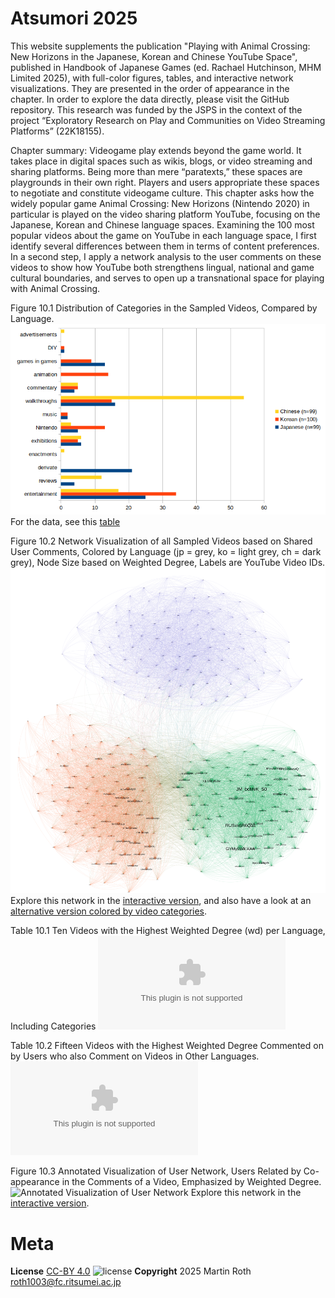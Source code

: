 # Atsumori 2025
This website supplements the publication "Playing with Animal Crossing: New Horizons in the Japanese, Korean and Chinese YouTube Space", published in  Handbook of Japanese Games (ed. Rachael Hutchinson, MHM Limited 2025), with full-color figures, tables, and interactive network visualizations. They are presented in the order of appearance in the chapter.
In order to explore the data directly, please visit the GitHub repository. This research was funded by the JSPS in the context of the project “Exploratory Research on Play and Communities on Video Streaming Platforms” (22K18155).

Chapter summary:
Videogame play extends beyond the game world. It takes place in digital spaces such as wikis, blogs, or video streaming and sharing platforms. Being more than mere “paratexts,” these spaces are playgrounds in their own right. Players and users appropriate these spaces to negotiate and constitute videogame culture. This chapter asks how the widely popular game Animal Crossing: New Horizons (Nintendo 2020) in particular is played on the video sharing platform YouTube, focusing on the Japanese, Korean and Chinese language spaces. Examining the 100 most popular videos about the game on YouTube in each language space, I first identify several differences between them in terms of content preferences. In a second step, I apply a network analysis to the user comments on these videos to show how YouTube both strengthens lingual, national and game cultural boundaries, and serves to open up a transnational space for playing with Animal Crossing.

Figure 10.1 Distribution of Categories in the Sampled Videos, Compared by Language.
![Distribution of Categories in the Sampled Videos](figures/Roth_Fig10.1_videocats_initialdataset_comparison.png)
For the data, see this [table](tables/Roth_Table10.0_Data_ACNHYouTube_CountryComparison_Stats.csv)

Figure 10.2 Network Visualization of all Sampled Videos based on Shared User Comments, Colored by Language (jp = grey, ko = light grey, ch = dark grey), Node Size based on Weighted Degree, Labels are YouTube Video IDs.
![Network Visualization of all Sampled Videos based on Shared User Comments](figures/Roth_Fig10.2_videorelation_allvideos_allregions_full_countrycolor.svg)
Explore this network in the [interactive version](networks/network10.2_country/index.html), and also have a look at an [alternative version colored by video categories](networks/network10.2_category/index.html).

Table 10.1 Ten Videos with the Highest Weighted Degree (wd) per Language, Including Categories
![Fifteen Videos with the Highest Weighted Degree (wd) per Language](tables/Roth_Table10.1_CrossCountryComparisonWeightedDegree.csv)

Table 10.2 Fifteen Videos with the Highest Weighted Degree Commented on by Users who also Comment on Videos in Other Languages.
![Fifteen Videos with the Highest Weighted Degree Commented on by Users who also Comment on Videos in Other Languages](tables/Roth_Table10.2_CrossCountryBridgesWeightedDegree.csv)

Figure 10.3 Annotated Visualization of User Network, Users Related by Co-appearance in the Comments of a Video, Emphasized by Weighted Degree.
![Annotated Visualization of User Network](figures/Roth_Fig10.3_peoplerelations_allnofilter_allregions_sample1934_full_videotype_annotated.svg)
Explore this network in the [interactive version](networks/network10.3/index.html).

# Meta
<!--- **Zenodo Repository Snapshots
[![DOI](https://zenodo.org/badge/326400336.svg)](https://zenodo.org/badge/latestdoi/326400336) --->
**License**
[CC-BY 4.0](http://creativecommons.org/licenses/by/4.0)
![license](https://i.creativecommons.org/l/by/4.0/80x15.png)
**Copyright**
2025 Martin Roth [roth1003@fc.ritsumei.ac.jp](roth1003@fc.ritsumei.ac.jp)
